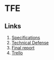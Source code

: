 # TFE

## Links
 1. [Specifications](https://www.overleaf.com/project/5fa54bf5ad9b43046b1aaeff)
 2. [Technical Defense](https://www.overleaf.com/project/5fa3e2a1fdd8bb9f57358b89)
 3. [Final report](https://www.overleaf.com/project/5fa3e369fdd8bb5bc3358ce1)
 4. [Trello](https://trello.com/b/3jNx5bZF)

